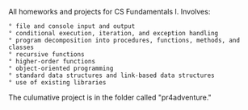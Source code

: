 All homeworks and projects for CS Fundamentals I. Involves:

    ° file and console input and output
    ° conditional execution, iteration, and exception handling
    ° program decomposition into procedures, functions, methods, and classes
    ° recursive functions
    ° higher-order functions
    ° object-oriented programming
    ° standard data structures and link-based data structures
    ° use of existing libraries

The culumative project is in the folder called "pr4adventure."
